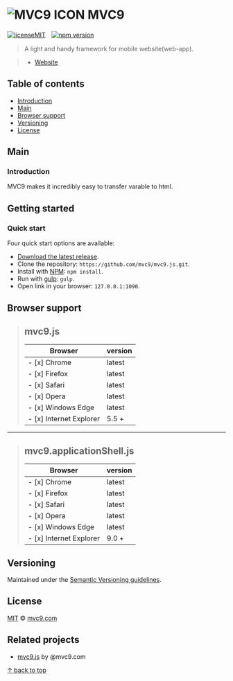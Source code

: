 # ![MVC9 ICON](https://avatars1.githubusercontent.com/u/20783939?v=3&s=27) MVC9

[![licenseMIT](https://img.shields.io/github/license/mashape/apistatus.svg)](#license)　[![npm version](https://img.shields.io/npm/v/npm.svg)](https://www.npmjs.com)

> A light and handy framework for mobile website(web-app).

> - [Website](http://www.mvc9.com)



## Table of contents

  - [Introduction](#introduction)
  - [Main](#main)
  - [Browser support](#browser-support)
  - [Versioning](#versioning)
  - [License](#license)



## Main

### Introduction

MVC9 makes it incredibly easy to transfer varable to html.



## Getting started

### Quick start

Four quick start options are available:

- [Download the latest release](https://github.com/mvc9/mvc9.js/archive/master.zip).
- Clone the repository: `https://github.com/mvc9/mvc9.js.git`.
- Install with [NPM](http://npmjs.org): `npm install`.
- Run with [gulp](http://gulpjs.com/): `gulp`.
- Open link in your browser: `127.0.0.1:1090`.



## Browser support

> mvc9.js
> ------
> | Browser				| version		|
> | --------				| -----			|
> |- [x]  Chrome				| latest		|
> |- [x]  Firefox				| latest		|
> |- [x]  Safari				| latest		|
> |- [x]  Opera					| latest		|
> |- [x]  Windows Edge			| latest		|
> |- [x]  Internet Explorer		| 5.5 +			|

------
> mvc9.applicationShell.js
> ------
> | Browser				| version		|
> | --------				| -----			|
> |- [x]  Chrome				| latest		|
> |- [x]  Firefox				| latest		|
> |- [x]  Safari				| latest		|
> |- [x]  Opera					| latest		|
> |- [x]  Windows Edge			| latest		|
> |- [x]  Internet Explorer		| 9.0 +			|



## Versioning

Maintained under the [Semantic Versioning guidelines](http://semver.org/).



## License

[MIT](https://github.com/mvc9/mvc9.js/blob/master/LICENSE) © [mvc9.com](http://www.mvc9.com)



## Related projects

- [mvc9.js](https://github.com/mvc9/mvc9.js) by @mvc9.com


[↑ back to top](#table-of-contents)
